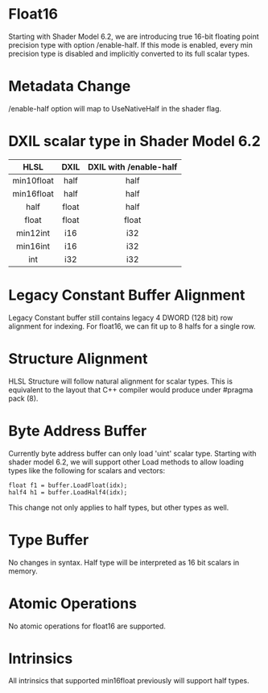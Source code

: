 # Float16

Starting with Shader Model 6.2, we are introducing true 16-bit floating point precision type with option /enable-half. If this mode is enabled, every min precision type is disabled and implicitly converted to its full scalar types.

# Metadata Change

/enable-half option will map to UseNativeHalf in the shader flag.

# DXIL scalar type in Shader Model 6.2

| HLSL          | DXIL       | DXIL with /enable-half |
| :-----------: | :--------: | :---------------------:     |
| min10float    | half       | half                        |
| min16float    | half       | half                        |
| half          | float      | half                        |
| float         | float      | float                       |
| min12int      | i16        | i32                         |
| min16int      | i16        | i32                         |
| int           | i32        | i32                         |



# Legacy Constant Buffer Alignment

Legacy Constant buffer still contains legacy 4 DWORD (128 bit) row alignment for indexing. For float16, we can fit up to 8 halfs for a single row.

# Structure Alignment

HLSL Structure will follow natural alignment for scalar types. This is equivalent to the layout that C++ compiler would produce under #pragma pack (8).

# Byte Address Buffer

Currently byte address buffer can only load 'uint' scalar type. Starting with shader model 6.2, we will support other Load methods to allow loading types like the following for scalars and vectors:

    float f1 = buffer.LoadFloat(idx);
    half4 h1 = buffer.LoadHalf4(idx);

This change not only applies to half types, but other types as well.

# Type Buffer

No changes in syntax. Half type will be interpreted as 16 bit scalars in memory.
    
# Atomic Operations

No atomic operations for float16 are supported.

# Intrinsics

All intrinsics that supported min16float previously will support half types.
